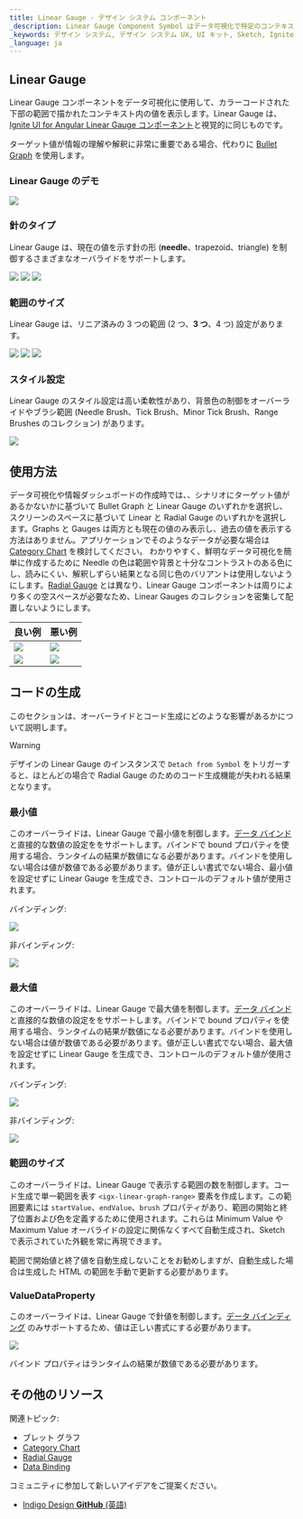 ```yaml
---
title: Linear Gauge - デザイン システム コンポーネント
_description: Linear Gauge Component Symbol はデータ可視化で特定のコンテキストの値を表示します。
_keywords: デザイン システム, デザイン システム UX, UI キット, Sketch, Ignite UI for Angular, Sketch to Angular, Angular, Angular デザイン システム, Sketch からコードをエクスポート, Angular 用のデザイン キット, Sketch HTML, Sketch to HTML, Sketch UI キット
_language: ja
---
```


## Linear Gauge

Linear Gauge コンポーネントをデータ可視化に使用して、カラーコードされた下部の範囲で描かれたコンテキスト内の値を表示します。Linear Gauge は、[Ignite UI for Angular Linear Gauge コンポーネント](https://jp.infragistics.com/products/ignite-ui-angular/angular/components/lineargauge.html)と視覚的に同じものです。

ターゲット値が情報の理解や解釈に非常に重要である場合、代わりに [Bullet Graph](bullet-graph.md) を使用します。

### Linear Gauge のデモ

<img src="../images/linear_gauge_three_ranges.png" srcset="../images/linear_gauge_three_ranges@2x.png 2x" />

### 針のタイプ

Linear Gauge は、現在の値を示す針の形 (**needle**、trapezoid、triangle) を制御するさまざまなオーバライドをサポートします。

<img src="../images/linear_gauge_three_ranges.png" srcset="../images/linear_gauge_three_ranges@2x.png 2x" />
<img src="../images/linear_gauge_trapezoid.png" srcset="../images/linear_gauge_trapezoid@2x.png 2x" />
<img src="../images/linear_gauge_triangle.png" srcset="../images/linear_gauge_triangle@2x.png 2x" />

### 範囲のサイズ

Linear Gauge は、リニア済みの 3 つの範囲 (2 つ、**3 つ**、4 つ) 設定があります。

<img src="../images/linear_gauge_two_ranges.png" srcset="../images/linear_gauge_two_ranges@2x.png 2x" />
<img src="../images/linear_gauge_three_ranges.png" srcset="../images/linear_gauge_three_ranges@2x.png 2x" />
<img src="../images/linear_gauge_four_ranges.png" srcset="../images/linear_gauge_four_ranges@2x.png 2x" />

### スタイル設定

Linear Gauge のスタイル設定は高い柔軟性があり、背景色の制御をオーバーライドやブラシ範囲 (Needle Brush、Tick Brush、Minor Tick Brush、Range Brushes のコレクション) があります。

<img src="../images/linear_gauge_styling.png" srcset="../images/linear_gauge_styling@2x.png 2x" />

## 使用方法

データ可視化や情報ダッシュボードの作成時では、、シナリオにターゲット値があるかないかに基づいて Bullet Graph と Linear Gauge のいずれかを選択し、スクリーンのスペースに基づいて Linear と Radial Gauge のいずれかを選択します。Graphs と Gauges は両方とも現在の値のみ表示し、過去の値を表示する方法はありません。アプリケーションでそのようなデータが必要な場合は[Category Chart](chart-category.md) を検討してください。
わかりやすく、鮮明なデータ可視化を簡単に作成するために Needle の色は範囲や背景と十分なコントラストのある色にし、読みにくい、解釈しずらい結果となる同じ色のバリアントは使用しないようにします。[Radial Gauge](radial-gauge) とは異なり、Linear Gauge コンポーネントは周りにより多くの空スペースが必要なため、Linear Gauges のコレクションを密集して配置しないようにします。

| 良い例                                                                                         |悪い例                                                                                          |
| ------------------------------------------------------------------------------------------ | ---------------------------------------------------------------------------------------------- |
| <img src="../images/linear_gauge_do1.png" srcset="../images/linear_gauge_do1@2x.png 2x" />|<img src="../images/linear_gauge_dont1.png" srcset="../images/linear_gauge_dont1@2x.png 2x" /> |
| <img src="../images/linear_gauge_do2.png" srcset="../images/linear_gauge_do2@2x.png 2x" />|<img src="../images/linear_gauge_dont2.png" srcset="../images/linear_gauge_dont2@2x.png 2x" /> |

## コードの生成

このセクションは、オーバーライドとコード生成にどのような影響があるかについて説明します。

> [!WARNING]
> デザインの  Linear Gauge のインスタンスで `Detach from Symbol` をトリガーすると、ほとんどの場合で Radial Gauge のためのコード生成機能が失われる結果となります。

### 最小値

このオーバーライドは、Linear Gauge で最小値を制御します。[データ バインド](../codegen/data-binding.md)と直接的な数値の設定ををサポートします。バインドで bound プロパティを使用する場合、ランタイムの結果が数値になる必要があります。バインドを使用しない場合は値が数値である必要があります。値が正しい書式でない場合、最小値を設定せずに Linear Gauge を生成でき、コントロールのデフォルト値が使用されます。

バインディング:

<img src="../images/linear_gauge_bind_min.png"/>

非バインディング:

<img src="../images/linear_gauge_nobind_min.png"/>

### 最大値

このオーバーライドは、Linear Gauge で最大値を制御します。[データ バインド](../codegen/data-binding.md)と直接的な数値の設定ををサポートします。バインドで bound プロパティを使用する場合、ランタイムの結果が数値になる必要があります。バインドを使用しない場合は値が数値である必要があります。値が正しい書式でない場合、最大値を設定せずに Linear Gauge を生成でき、コントロールのデフォルト値が使用されます。

バインディング:

<img src="../images/linear_gauge_bind_max.png"/>

非バインディング:

<img src="../images/linear_gauge_nobind_max.png"/>

### 範囲のサイズ

このオーバーライドは、Linear Gauge で表示する範囲の数を制御します。コード生成で単一範囲を表す `<igx-linear-graph-range>` 要素を作成します。この範囲要素には `startValue`、`endValue`、`brush` プロパティがあり、範囲の開始と終了位置および色を定義するために使用されます。これらは Minimum Value や Maximum Value オーバライドの設定に関係なくすべて自動生成され、Sketch で表示されていた外観を常に再現できます。

範囲で開始値と終了値を自動生成しないことをお勧めしますが、自動生成した場合は生成した HTML の範囲を手動で更新する必要があります。

### ValueDataProperty

このオーバーライドは、Linear Gauge で針値を制御します。[データ バインディング](../codegen/data-binding.md) のみサポートするため、値は正しい書式にする必要があります。

<img src="../images/linear_gauge_valueprop.png"/>

バインド プロパティはランタイムの結果が数値である必要があります。

## その他のリソース

関連トピック:

- ブレット グラフ
- [Category Chart](chart-category.md)
- [Radial Gauge](radial-gauge.md)
- [Data Binding](../codegen/data-binding.md)
  <div class="divider--half"></div>

コミュニティに参加して新しいアイデアをご提案ください。

- [Indigo Design **GitHub** (英語)](https://github.com/IgniteUI/design-system-docfx)
